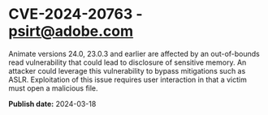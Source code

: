 # CVE-2024-20763 - psirt@adobe.com

Animate versions 24.0, 23.0.3 and earlier are affected by an out-of-bounds read vulnerability that could lead to disclosure of sensitive memory. An attacker could leverage this vulnerability to bypass mitigations such as ASLR. Exploitation of this issue requires user interaction in that a victim must open a malicious file.

**Publish date:** 2024-03-18
